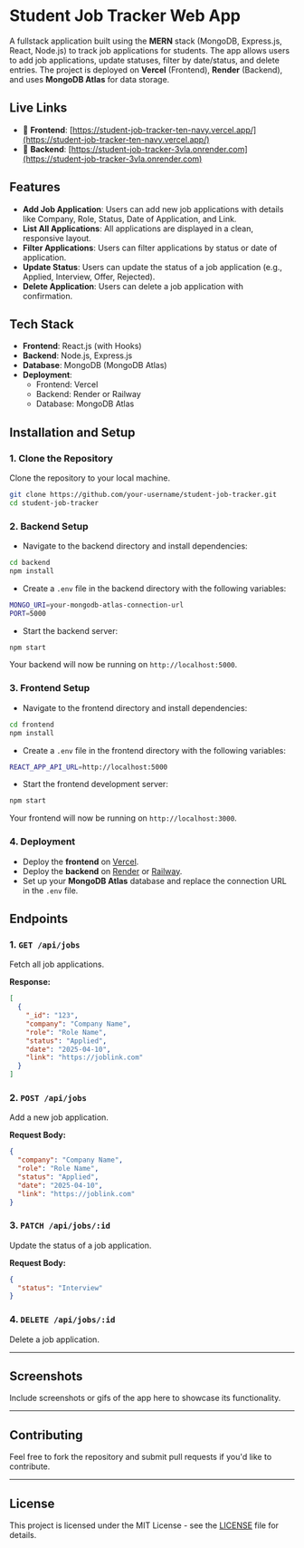 # Student Job Tracker Web App

A fullstack application built using the **MERN** stack (MongoDB, Express.js, React, Node.js) to track job applications for students. The app allows users to add job applications, update statuses, filter by date/status, and delete entries. The project is deployed on **Vercel** (Frontend), **Render** (Backend), and uses **MongoDB Atlas** for data storage.

## Live Links
- 🔗 **Frontend**: [https://student-job-tracker-ten-navy.vercel.app/](https://student-job-tracker-ten-navy.vercel.app/)
- 🔗 **Backend**: [https://student-job-tracker-3vla.onrender.com](https://student-job-tracker-3vla.onrender.com)

## Features
- **Add Job Application**: Users can add new job applications with details like Company, Role, Status, Date of Application, and Link.
- **List All Applications**: All applications are displayed in a clean, responsive layout.
- **Filter Applications**: Users can filter applications by status or date of application.
- **Update Status**: Users can update the status of a job application (e.g., Applied, Interview, Offer, Rejected).
- **Delete Application**: Users can delete a job application with confirmation.

## Tech Stack
- **Frontend**: React.js (with Hooks)
- **Backend**: Node.js, Express.js
- **Database**: MongoDB (MongoDB Atlas)
- **Deployment**:
  - Frontend: Vercel
  - Backend: Render or Railway
  - Database: MongoDB Atlas

## Installation and Setup

### 1. Clone the Repository
Clone the repository to your local machine.

```bash
git clone https://github.com/your-username/student-job-tracker.git
cd student-job-tracker
```

### 2. Backend Setup

- Navigate to the backend directory and install dependencies:

```bash
cd backend
npm install
```

- Create a `.env` file in the backend directory with the following variables:

```bash
MONGO_URI=your-mongodb-atlas-connection-url
PORT=5000
```

- Start the backend server:

```bash
npm start
```

Your backend will now be running on `http://localhost:5000`.

### 3. Frontend Setup

- Navigate to the frontend directory and install dependencies:

```bash
cd frontend
npm install
```

- Create a `.env` file in the frontend directory with the following variables:

```bash
REACT_APP_API_URL=http://localhost:5000
```

- Start the frontend development server:

```bash
npm start
```

Your frontend will now be running on `http://localhost:3000`.

### 4. Deployment

- Deploy the **frontend** on [Vercel](https://vercel.com/).
- Deploy the **backend** on [Render](https://render.com/) or [Railway](https://railway.app/).
- Set up your **MongoDB Atlas** database and replace the connection URL in the `.env` file.

## Endpoints

### 1. `GET /api/jobs`
Fetch all job applications.

**Response:**

```json
[
  {
    "_id": "123",
    "company": "Company Name",
    "role": "Role Name",
    "status": "Applied",
    "date": "2025-04-10",
    "link": "https://joblink.com"
  }
]
```

### 2. `POST /api/jobs`
Add a new job application.

**Request Body:**

```json
{
  "company": "Company Name",
  "role": "Role Name",
  "status": "Applied",
  "date": "2025-04-10",
  "link": "https://joblink.com"
}
```

### 3. `PATCH /api/jobs/:id`
Update the status of a job application.

**Request Body:**

```json
{
  "status": "Interview"
}
```

### 4. `DELETE /api/jobs/:id`
Delete a job application.

---

## Screenshots

Include screenshots or gifs of the app here to showcase its functionality.

---

## Contributing

Feel free to fork the repository and submit pull requests if you'd like to contribute.

---

## License

This project is licensed under the MIT License - see the [LICENSE](LICENSE) file for details.

